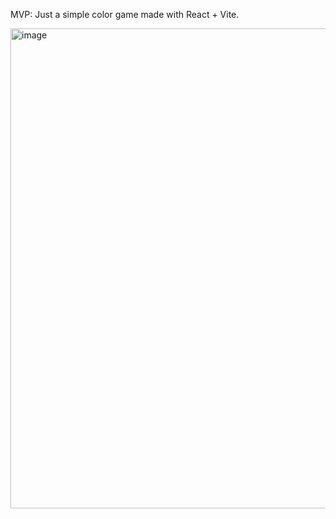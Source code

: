 MVP: Just a simple color game made with React + Vite.

<img width="939" height="768" alt="image" src="https://github.com/user-attachments/assets/8a712ca1-d0c4-478c-8da9-b949f5db9132" />
